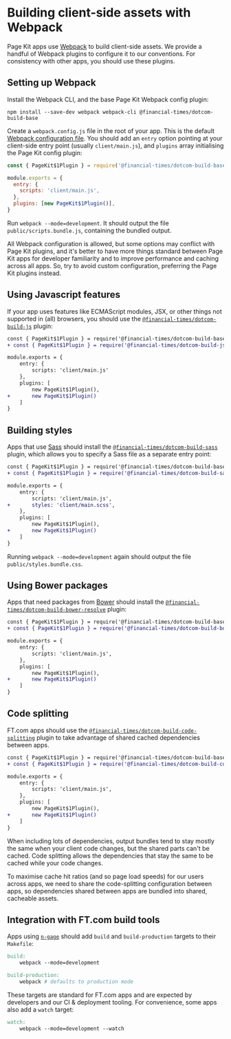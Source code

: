 # Building client-side assets with Webpack

Page Kit apps use [Webpack] to build client-side assets. We provide a handful of Webpack plugins to configure it to our conventions. For consistency with other apps, you should use these plugins.

[webpack]: https://webpack.js.org/

## Setting up Webpack

Install the Webpack CLI, and the base Page Kit Webpack config plugin:

```
npm install --save-dev webpack webpack-cli @financial-times/dotcom-build-base
```

Create a `webpack.config.js` file in the root of your app. This is the default [Webpack configuration file]. You should add an `entry` option pointing at your client-side entry point (usually `client/main.js`), and `plugins` array initialising the Page Kit config plugin:

```js
const { PageKit$1Plugin } = require('@financial-times/dotcom-build-base')

module.exports = {
  entry: {
    scripts: 'client/main.js',
  },
  plugins: [new PageKit$1Plugin()],
}
```

Run `webpack --mode=development`. It should output the file `public/scripts.bundle.js`, containing the bundled output.

All Webpack configuration is allowed, but some options may conflict with Page Kit plugins, and it's better to have more things standard between Page Kit apps for developer familiarity and to improve performance and caching across all apps. So, try to avoid custom configuration, preferring the Page Kit plugins instead.

[webpack configuration file]: https://webpack.js.org/configuration/

## Using Javascript features

If your app uses features like ECMAScript modules, JSX, or other things not supported in (all) browsers, you should use the [`@financial-times/dotcom-build-js`](../../packages/dotcom-build-js/README.md) plugin:

```diff
const { PageKit$1Plugin } = require('@financial-times/dotcom-build-base')
+ const { PageKit$1Plugin } = require('@financial-times/dotcom-build-js')

module.exports = {
	entry: {
		scripts: 'client/main.js'
	},
	plugins: [
		new PageKit$1Plugin(),
+		new PageKit$1Plugin()
	]
}
```

## Building styles

Apps that use [Sass] should install the [`@financial-times/dotcom-build-sass`](../../packages/dotcom-build-sass/README.md) plugin, which allows you to specify a Sass file as a separate entry point:

```diff
const { PageKit$1Plugin } = require('@financial-times/dotcom-build-base')
+ const { PageKit$1Plugin } = require('@financial-times/dotcom-build-sass')

module.exports = {
	entry: {
		scripts: 'client/main.js',
+		styles: 'client/main.scss',
	},
	plugins: [
		new PageKit$1Plugin(),
+		new PageKit$1Plugin()
	]
}
```

Running `webpack --mode=development` again should output the file `public/styles.bundle.css`.

[sass]: https://sass-lang.com/

## Using Bower packages

Apps that need packages from [Bower] should install the [`@financial-times/dotcom-build-bower-resolve`](../../packages/dotcom-build-bower-resolve/README.md) plugin:

```diff
const { PageKit$1Plugin } = require('@financial-times/dotcom-build-base')
+ const { PageKit$1Plugin } = require('@financial-times/dotcom-build-bower-resolve')

module.exports = {
	entry: {
		scripts: 'client/main.js',
	},
	plugins: [
		new PageKit$1Plugin(),
+		new PageKit$1Plugin()
	]
}
```

[bower]: https://bower.io/

## Code splitting

FT.com apps should use the [`@financial-times/dotcom-build-code-splitting`](../../packages/dotcom-build-code-splitting/README.md) plugin to take advantage of shared cached dependencies between apps.

```diff
const { PageKit$1Plugin } = require('@financial-times/dotcom-build-base')
+ const { PageKit$1Plugin } = require('@financial-times/dotcom-build-code-splitting')

module.exports = {
	entry: {
		scripts: 'client/main.js',
	},
	plugins: [
		new PageKit$1Plugin(),
+		new PageKit$1Plugin()
	]
}
```

When including lots of dependencies, output bundles tend to stay mostly the same when your client code changes, but the shared parts can't be cached. Code splitting allows the dependencies that stay the same to be cached while your code changes.

To maximise cache hit ratios (and so page load speeds) for our users across apps, we need to share the code-splitting configuration between apps, so dependencies shared between apps are bundled into shared, cacheable assets.

## Integration with FT.com build tools

Apps using [`n-gage`](https://github.com/financial-times/n-gage) should add `build` and `build-production` targets to their `Makefile`:

```makefile
build:
	webpack --mode=development

build-production:
	webpack # defaults to production mode
```

These targets are standard for FT.com apps and are expected by developers and our CI & deployment tooling. For convenience, some apps also add a `watch` target:

```makefile
watch:
	webpack --mode=development --watch
```
